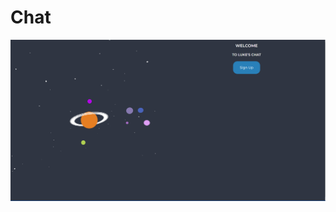 # Chat
<img src="https://github.com/LukeGorgadze/Chat/blob/main/src/imgs/chatscreen.png"
     alt="pic"
     style="float: left; margin-right: 10px;" />
